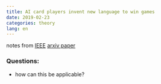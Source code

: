 ```yaml
---
title: AI card players invent new language to win games
date: 2019-02-23
categories: theory
lang: en
---
```

notes from [IEEE](https://spectrum.ieee.org/tech-talk/computing/software/artificially-intelligent-players-invent-nonverbal-languages-to-win-card-games)
[arxiv paper](https://arxiv.org/abs/1811.01458) 



### Questions:
* how can this be applicable?
